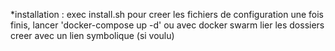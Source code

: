 \*installation :
exec install.sh pour creer les fichiers de configuration
une fois finis, lancer 'docker-compose up -d' ou avec docker swarm
lier les dossiers creer avec un lien symbolique (si voulu)
